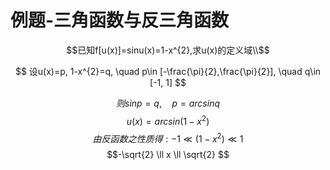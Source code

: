 # 例题-三角函数与反三角函数

$$已知f[u(x)]=sinu(x)=1-x^{2},求u(x)的定义域\\$$

$$
设u(x)=p, 1-x^{2}=q, \quad
 p\in [-\frac{\pi}{2},\frac{\pi}{2}], \quad
 q\in [-1, 1]
$$

$$ 则 sinp=q, \quad p=arcsinq $$
$$ u(x)=arcsin(1-x^{2}) $$
$$由反函数之性质得: -1\ll (1-x^{2}) \ll 1 $$
$$-\sqrt{2} \ll x \ll \sqrt{2} $$
